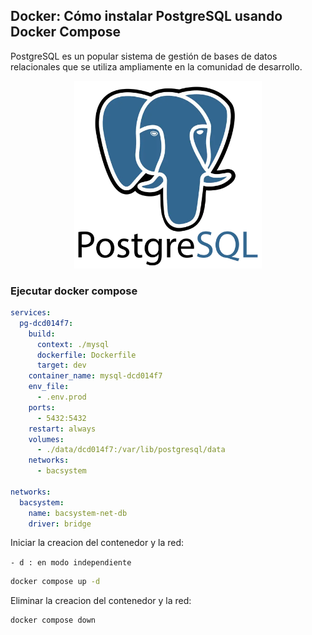 ## Docker: Cómo instalar PostgreSQL usando Docker Compose

PostgreSQL es un popular sistema de gestión de bases de datos relacionales que se utiliza ampliamente en la comunidad de desarrollo.

<p align="center">
    <img src="../pg/resources/943c94e8-2e22-4367-896a-b580d9640fa4.png" width="300">
</p>

### Ejecutar docker compose

```yml
services:
  pg-dcd014f7:
    build:
      context: ./mysql
      dockerfile: Dockerfile
      target: dev
    container_name: mysql-dcd014f7
    env_file:
      - .env.prod
    ports:
      - 5432:5432
    restart: always
    volumes:
      - ./data/dcd014f7:/var/lib/postgresql/data
    networks:
      - bacsystem

networks:
  bacsystem:
    name: bacsystem-net-db
    driver: bridge
```

Iniciar la creacion del contenedor y la red:

`- d : en modo independiente`

```bash
docker compose up -d
```

Eliminar la creacion del contenedor y la red:

```bash
docker compose down
```



